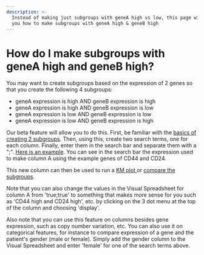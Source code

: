 ```yaml
---
description: >-
  Instead of making just subgroups with geneA high vs low, this page will show
  you how to make subgroups with geneA high & geneB high
---
```


# How do I make subgroups with geneA high and geneB high?

You may want to create subgroups based on the expression of 2 genes so that you create the following 4 subgroups:

* geneA expression is high AND geneB expression is high
* geneA expression is high AND geneB expression is low
* geneA expression is low AND geneB expression is low
* geneA expression is low AND geneB expression is high

Our beta feature will allow you to do this. First, be familiar with the [basics of creating 2 subgroups](how-do-i-make-subgroups.md). Then, using this, create two search terms, one for each column. Finally, enter them in the search bar and separate them with a ";". [Here is an example](https://xenabrowser.net/?bookmark=5a20f78764f8cf07ac93ae4a998913e1). You can see in the search bar the expression used to make column A using the example genes of CD44 and CD24. 

This new column can then be used to run a [KM plot ](../overview-of-features/kaplan-meier-plots.md)or [compare the subgroups](how-do-i-compare-gene-expression-between-subgroups.md). 

Note that you can also change the values in the Visual Spreadsheet for column A from 'true;true' to something that makes more sense for you such as 'CD44 high and CD24 high', etc. by clicking on the 3 dot menu at the top of the column and choosing 'display'. 

Also note that you can use this feature on columns besides gene expression, such as copy number variation, etc. You can also use it on categorical features, for instance to compare expression of a gene and the patient's gender \(male or female\). Simply add the gender column to the Visual Spreadsheet and enter 'female' for one of the search terms above. 

